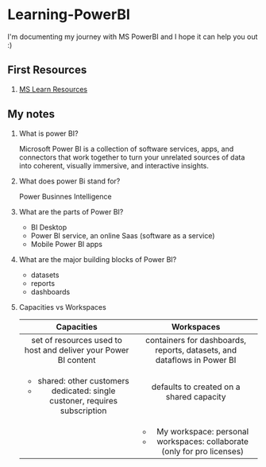 # Learning-PowerBI

I'm documenting my journey with MS PowerBI and I hope it can help you out :)


## First Resources

1. [MS Learn Resources](https://app.powerbi.com/learn)


## My notes

1. What is power BI?
   
   Microsoft Power BI is a collection of software services, apps, and connectors that work together to turn your unrelated sources of data into coherent, visually immersive, and interactive insights.
2. What does power Bi stand for?
   
   Power Businnes Intelligence
3. What are the parts of Power BI?
  
   *  BI Desktop
   * Power BI service, an online Saas (software as a service)
   * Mobile Power BI apps
4. What are the major building blocks of Power BI?
  
   * datasets
   * reports
   * dashboards
5. Capacities vs Workspaces

    | Capacities | Workspaces |
    | :---: | :---: |
    |  set of resources used to host and deliver your Power BI content | containers for dashboards, reports, datasets, and dataflows in Power BI |
    | <ul><li>shared: other customers</li><li>dedicated: single custoner, requires subscription</li></ul> | defaults to created on a shared capacity |
    |   | <ul><li>My workspace: personal</li><li>workspaces: collaborate (only for pro licenses)</li></ul> |
